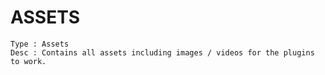 # ASSETS

```
Type : Assets 
Desc : Contains all assets including images / videos for the plugins to work.
```
